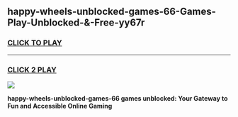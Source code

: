 
## happy-wheels-unblocked-games-66-Games-Play-Unblocked-&-Free-yy67r
<h3>
<a href="https://premium76.site?title=happy-wheels-unblocked-games-66&ref=24A">CLICK TO PLAY</a></h3>
<hr>

<h3>
<a href="https://premium76.site?title=happy-wheels-unblocked-games-66&ref=24A">CLICK 2 PLAY</a>
  
</h3>

<a href="https://premium76.site?title=happy-wheels-unblocked-games-66&ref=24A"><img src="https://clearcache.store/games.png"></a>


**happy-wheels-unblocked-games-66 games unblocked: Your Gateway to Fun and Accessible Online Gaming**
